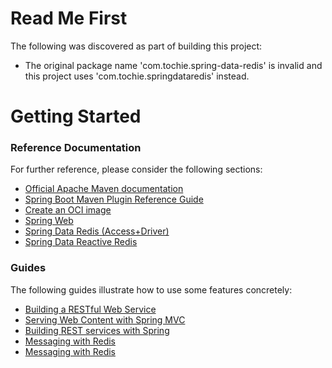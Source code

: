 # Read Me First
The following was discovered as part of building this project:

* The original package name 'com.tochie.spring-data-redis' is invalid and this project uses 'com.tochie.springdataredis' instead.

# Getting Started

### Reference Documentation
For further reference, please consider the following sections:

* [Official Apache Maven documentation](https://maven.apache.org/guides/index.html)
* [Spring Boot Maven Plugin Reference Guide](https://docs.spring.io/spring-boot/docs/2.5.3/maven-plugin/reference/html/)
* [Create an OCI image](https://docs.spring.io/spring-boot/docs/2.5.3/maven-plugin/reference/html/#build-image)
* [Spring Web](https://docs.spring.io/spring-boot/docs/2.5.3/reference/htmlsingle/#boot-features-developing-web-applications)
* [Spring Data Redis (Access+Driver)](https://docs.spring.io/spring-boot/docs/2.5.3/reference/htmlsingle/#boot-features-redis)
* [Spring Data Reactive Redis](https://docs.spring.io/spring-boot/docs/2.5.3/reference/htmlsingle/#boot-features-redis)

### Guides
The following guides illustrate how to use some features concretely:

* [Building a RESTful Web Service](https://spring.io/guides/gs/rest-service/)
* [Serving Web Content with Spring MVC](https://spring.io/guides/gs/serving-web-content/)
* [Building REST services with Spring](https://spring.io/guides/tutorials/bookmarks/)
* [Messaging with Redis](https://spring.io/guides/gs/messaging-redis/)
* [Messaging with Redis](https://spring.io/guides/gs/messaging-redis/)

